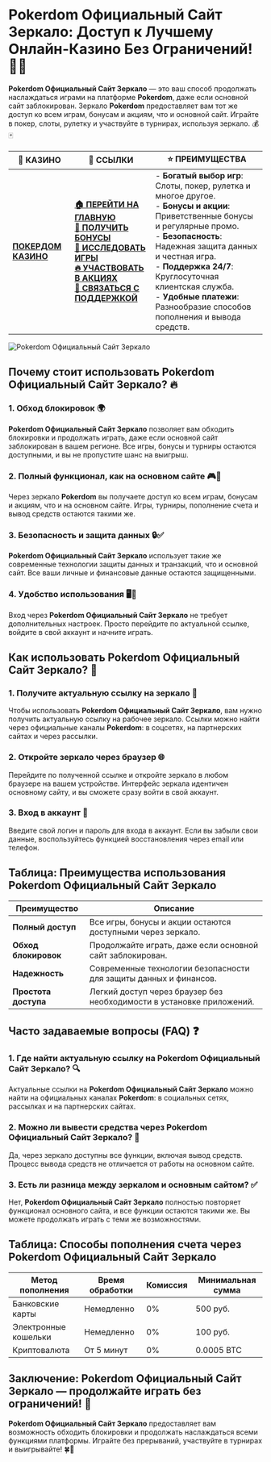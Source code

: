 # **Pokerdom Официальный Сайт Зеркало: Доступ к Лучшему Онлайн-Казино Без Ограничений!** 🎰🌐

**Pokerdom Официальный Сайт Зеркало** — это ваш способ продолжать наслаждаться играми на платформе **Pokerdom**, даже если основной сайт заблокирован. Зеркало **Pokerdom** предоставляет вам тот же доступ ко всем играм, бонусам и акциям, что и основной сайт. Играйте в покер, слоты, рулетку и участвуйте в турнирах, используя зеркало. 💰🃏

| 🎰 **КАЗИНО**                             | 🔗 **ССЫЛКИ**                                                                                                                                                                                                 | ⭐ **ПРЕИМУЩЕСТВА**                                                                                     |
|-------------------------------------------|---------------------------------------------------------------------------------------------------------------------------------------------------------------------------------------------------------------|--------------------------------------------------------------------------------------------------------|
| **[ПОКЕРДОМ КАЗИНО](https://brandplay.link/4k77v2yx)** | **[🏠 ПЕРЕЙТИ НА ГЛАВНУЮ](https://brandplay.link/4k77v2yx)** <br> **[🎁 ПОЛУЧИТЬ БОНУСЫ](https://brandplay.link/4k77v2yx)** <br> **[🎲 ИССЛЕДОВАТЬ ИГРЫ](https://brandplay.link/4k77v2yx)** <br> **[🔥 УЧАСТВОВАТЬ В АКЦИЯХ](https://brandplay.link/4k77v2yx)** <br> **[💬 СВЯЗАТЬСЯ С ПОДДЕРЖКОЙ](https://brandplay.link/4k77v2yx)** | - **Богатый выбор игр**: Слоты, покер, рулетка и многое другое.<br>- **Бонусы и акции**: Приветственные бонусы и регулярные промо.<br>- **Безопасность**: Надежная защита данных и честная игра.<br>- **Поддержка 24/7**: Круглосуточная клиентская служба.<br>- **Удобные платежи**: Разнообразие способов пополнения и вывода средств. |

![Pokerdom Официальный Сайт Зеркало](https://sun9-78.userapi.com/impf/c847217/v847217583/ffb95/Q1_QHrnE5fw.jpg?size=1280x439&quality=96&sign=eaada05ad781ebcf409d1ae76d53df79&type=album)

## Почему стоит использовать **Pokerdom Официальный Сайт Зеркало**? 🔥

### 1. **Обход блокировок** 🌍

**Pokerdom Официальный Сайт Зеркало** позволяет вам обходить блокировки и продолжать играть, даже если основной сайт заблокирован в вашем регионе. Все игры, бонусы и турниры остаются доступными, и вы не пропустите шанс на выигрыш.

### 2. **Полный функционал, как на основном сайте** 🎮💸

Через зеркало **Pokerdom** вы получаете доступ ко всем играм, бонусам и акциям, что и на основном сайте. Игры, турниры, пополнение счета и вывод средств остаются такими же.

### 3. **Безопасность и защита данных** 🔒✅

**Pokerdom Официальный Сайт Зеркало** использует такие же современные технологии защиты данных и транзакций, что и основной сайт. Все ваши личные и финансовые данные остаются защищенными.

### 4. **Удобство использования** 🖥️📱

Вход через **Pokerdom Официальный Сайт Зеркало** не требует дополнительных настроек. Просто перейдите по актуальной ссылке, войдите в свой аккаунт и начните играть.

## Как использовать **Pokerdom Официальный Сайт Зеркало**? 🏁

### 1. **Получите актуальную ссылку на зеркало** 🔗

Чтобы использовать **Pokerdom Официальный Сайт Зеркало**, вам нужно получить актуальную ссылку на рабочее зеркало. Ссылки можно найти через официальные каналы **Pokerdom**: в соцсетях, на партнерских сайтах и через рассылки.

### 2. **Откройте зеркало через браузер** 🌐

Перейдите по полученной ссылке и откройте зеркало в любом браузере на вашем устройстве. Интерфейс зеркала идентичен основному сайту, и вы сможете сразу войти в свой аккаунт.

### 3. **Вход в аккаунт** 📝

Введите свой логин и пароль для входа в аккаунт. Если вы забыли свои данные, воспользуйтесь функцией восстановления через email или телефон.

## Таблица: Преимущества использования **Pokerdom Официальный Сайт Зеркало**

| Преимущество               | Описание                                       |
|----------------------------|------------------------------------------------|
| **Полный доступ**          | Все игры, бонусы и акции остаются доступными через зеркало. |
| **Обход блокировок**       | Продолжайте играть, даже если основной сайт заблокирован. |
| **Надежность**             | Современные технологии безопасности для защиты данных и финансов. |
| **Простота доступа**       | Легкий доступ через браузер без необходимости в установке приложений. |

## Часто задаваемые вопросы (FAQ) ❓

### **1. Где найти актуальную ссылку на **Pokerdom Официальный Сайт Зеркало**?** 🔍

Актуальные ссылки на **Pokerdom Официальный Сайт Зеркало** можно найти на официальных каналах **Pokerdom**: в социальных сетях, рассылках и на партнерских сайтах.

### **2. Можно ли вывести средства через **Pokerdom Официальный Сайт Зеркало**?** 💸

Да, через зеркало доступны все функции, включая вывод средств. Процесс вывода средств не отличается от работы на основном сайте.

### **3. Есть ли разница между зеркалом и основным сайтом?** ✅

Нет, **Pokerdom Официальный Сайт Зеркало** полностью повторяет функционал основного сайта, и все функции остаются такими же. Вы можете продолжать играть с теми же возможностями.

## Таблица: Способы пополнения счета через **Pokerdom Официальный Сайт Зеркало**

| Метод пополнения   | Время обработки | Комиссия | Минимальная сумма |
|---------------------|------------------|----------|-------------------|
| Банковские карты    | Немедленно       | 0%       | 500 руб.          |
| Электронные кошельки| Немедленно       | 0%       | 100 руб.          |
| Криптовалюта        | От 5 минут       | 0%       | 0.0005 BTC        |

## Заключение: **Pokerdom Официальный Сайт Зеркало** — продолжайте играть без ограничений! 🎉

**Pokerdom Официальный Сайт Зеркало** предоставляет вам возможность обходить блокировки и продолжать наслаждаться всеми функциями платформы. Играйте без прерываний, участвуйте в турнирах и выигрывайте! 🍀🎰

